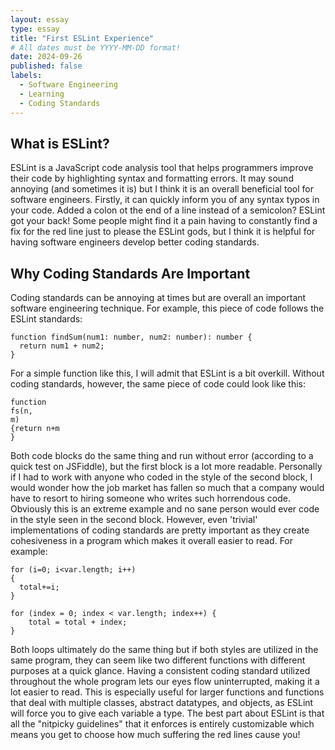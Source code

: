 ```yaml
---
layout: essay
type: essay
title: "First ESLint Experience"
# All dates must be YYYY-MM-DD format!
date: 2024-09-26
published: false
labels:
  - Software Engineering
  - Learning
  - Coding Standards
---
```


## What is ESLint?
ESLint is a JavaScript code analysis tool that helps programmers improve their code by highlighting syntax and formatting errors. It may sound annoying (and sometimes it is) but I think it is an overall beneficial tool for software engineers. Firstly, it can quickly inform you of any syntax typos in your code. Added a colon ot the end of a line instead of a semicolon? ESLint got your back! Some people might find it a pain having to constantly find a fix for the red line just to please the ESLint gods, but I think it is helpful for having software engineers develop better coding standards. 

## Why Coding Standards Are Important
Coding standards can be annoying at times but are overall an important software engineering technique. For example, this piece of code follows the ESLint standards:
```
function findSum(num1: number, num2: number): number {
  return num1 + num2;
}
```
For a simple function like this, I will admit that ESLint is a bit overkill. Without coding standards, however, the same piece of code could look like this:
```
function 
fs(n,
m)
{return n+m
}
```
Both code blocks do the same thing and run without error (according to a quick test on JSFiddle), but the first block is a lot more readable. Personally if I had to work with anyone who coded in the style of the second block, I would wonder how the job market has fallen so much that a company would have to resort to hiring someone who writes such horrendous code. Obviously this is an extreme example and no sane person would ever code in the style seen in the second block. However, even 'trivial' implementations of coding standards are pretty important as they create cohesiveness in a program which makes it overall easier to read. For example:
```
for (i=0; i<var.length; i++) 
{
  total+=i;
}

for (index = 0; index < var.length; index++) {
    total = total + index;
}
```
Both loops ultimately do the same thing but if both styles are utilized in the same program, they can seem like two different functions with different purposes at a quick glance. Having a consistent coding standard utilized throughout the whole program lets our eyes flow uninterrupted, making it a lot easier to read. This is especially useful for larger functions and functions that deal with multiple classes, abstract datatypes, and objects, as ESLint will force you to give each variable a type. The best part about ESLint is that all the "nitpicky guidelines" that it enforces is entirely customizable which means you get to choose how much suffering the red lines cause you! 
